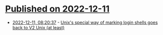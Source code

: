 # [Published on 2022-12-11](index.md)

* [2022-12-11, 08:20:37](https://news.ycombinator.com/item?id=33941302) - [Unix's special way of marking login shells goes back to V2 Unix (at least)](https://utcc.utoronto.ca/~cks/space/blog/unix/LoginShellMarkerHistory)
